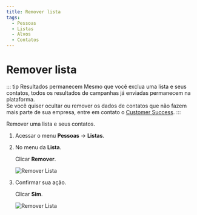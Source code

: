 ```yaml
---
title: Remover lista
tags:
  - Pessoas
  - Listas
  - Alvos
  - Contatos
---
```

# Remover lista

::: tip Resultados permanecem
Mesmo que você exclua uma lista e seus contatos, todos os resultados de campanhas já enviadas permanecem na plataforma.<br>
Se você quiser ocultar ou remover os dados de contatos que não fazem mais parte de sua empresa, entre em contato o [Customer Success](mailto:cs@phishx.io).
:::

Remover uma lista e seus contatos.

1. Acessar o menu **Pessoas** -> **Listas**.

2. No menu da **Lista**.

   Clicar **Remover**.

   ![Remover Lista](https://cdn.phishx.io/phishx-docs/images/phishx_lists_people_delete_01.webp)

3. Confirmar sua ação.

   Clicar **Sim**.

   ![Remover Lista](https://cdn.phishx.io/phishx-docs/images/phishx_lists_people_delete_02.webp)
